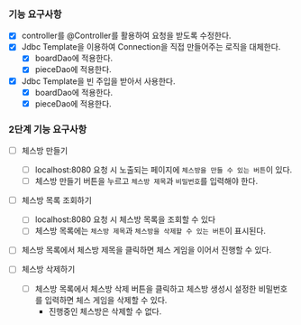### 기능 요구사항

- [x] controller를 @Controller를 활용하여 요청을 받도록 수정한다.
- [x] Jdbc Template을 이용하여 Connection을 직접 만들어주는 로직을 대체한다.
    - [x] boardDao에 적용한다.
    - [x] pieceDao에 적용한다.
- [x] Jdbc Template을 빈 주입을 받아서 사용한다.
    - [x] boardDao에 적용한다.
    - [x] pieceDao에 적용한다.

### 2단계 기능 요구사항

- [ ] 체스방 만들기
    - [ ] localhost:8080 요청 시 노출되는 페이지에 `체스방을 만들 수 있는 버튼`이 있다.
    - [ ] 체스방 만들기 버튼을 누르고 `체스방 제목`과 `비밀번호`를 입력해야 한다.

- [ ] 체스방 목록 조회하기
    - [ ] localhost:8080 요청 시 체스방 목록을 조회할 수 있다
    - [ ] 체스방 목록에는 `체스방 제목`과 `체스방을 삭제할 수 있는 버튼`이 표시된다.

- [ ] 체스방 목록에서 체스방 제목을 클릭하면 체스 게임을 이어서 진행할 수 있다.

- [ ] 체스방 삭제하기
    - [ ] 체스방 목록에서 체스방 삭제 버튼을 클릭하고 체스방 생성시 설정한 비밀번호를 입력하면 체스 게임을 삭제할 수 있다.
        - 진행중인 체스방은 삭제할 수 없다.
